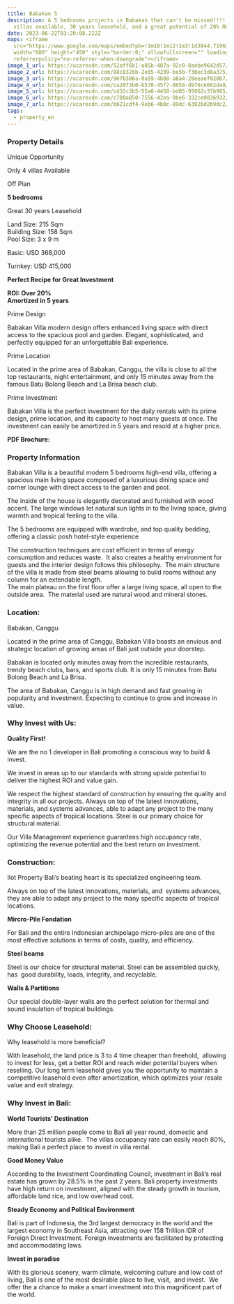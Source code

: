 ```yaml
---
title: Babakan 5
description: A 5 bedrooms projects in Babakan that can't be missed!!!!  Only 4
  villas available, 30 years leasehold, and a great potential of 20% ROI
date: 2023-06-22T03:20:08.222Z
maps: <iframe
  src="https://www.google.com/maps/embed?pb=!1m18!1m12!1m3!1d3944.7196381663343!2d115.1514476!3d-8.6228917!2m3!1f0!2f0!3f0!3m2!1i1024!2i768!4f13.1!3m3!1m2!1s0x2dd23959743904f7%3A0x1e2953e4beb60ea3!2sland%2030%20are%20padang%20tawang!5e0!3m2!1sen!2sid!4v1687404285168!5m2!1sen!2sid"
  width="600" height="450" style="border:0;" allowfullscreen="" loading="lazy"
  referrerpolicy="no-referrer-when-downgrade"></iframe>
image_1_url: https://ucarecdn.com/52aff6b1-a85b-487a-92c8-8aebe9642d57/
image_2_url: https://ucarecdn.com/88c8326b-2e05-4299-be5b-f30ec3d8a375/
image_3_url: https://ucarecdn.com/967b306a-0a59-4b88-a8a4-28eeaef020b7/
image_4_url: https://ucarecdn.com/ca2073b0-b570-45f7-8058-d976c6662da9/
image_5_url: https://ucarecdn.com/cd32c3b5-55a0-4458-bd05-95062c37b985/
image_6_url: https://ucarecdn.com/c788a850-7556-42ea-9be6-332ce0836932/
image_7_url: https://ucarecdn.com/b621cdf4-9eb6-4b0c-89dc-63026d2b9dc2/
tags:
  - property_en
---
```

### **Property Details**

Unique Opportunity

Only 4﻿ villas Available

O﻿ff Plan

**5﻿ bedrooms**

Great 3﻿0 years Leasehold

Land Size: 215 Sqm\
Building Size: 158 Sqm\
Pool Size: 3 x 9 m

B﻿asic:  USD 368,000

T﻿urnkey: USD 415,000

**Perfect Recipe for Great Investment**

**ROI: Over 20%**\
**Amortized in 5 years**

P﻿rime Design

Babakan Villa modern design offers enhanced living space with direct access to the spacious pool and garden. Elegant, sophisticated, and perfectly equipped for an unforgettable Bali experience.

P﻿rime Location

Located in the prime area of Babakan, Canggu, the villa is close to all the top restaurants, night entertainment, and only 15 minutes away from the famous Batu Bolong Beach and La Brisa beach club.

P﻿rime Investment

Babakan Villa is the perfect investment for the daily rentals with its prime design, prime location, and its capacity to host many guests at once. The investment can easily be amortized in 5 years and resold at a higher price.

**PDF Brochure:**



### **Property Information**

Babakan Villa is a beautiful modern 5 bedrooms high-end villa, offering a spacious main living space composed of a luxurious dining space and corner lounge with direct access to the garden and pool.

The inside of the house is elegantly decorated and furnished with wood accent. The large windows let natural sun lights in to the living space, giving warmth and tropical feeling to the villa.

The 5 bedrooms are equipped with wardrobe, and top quality bedding, offering a classic posh hotel-style experience

The construction techniques are cost efficient in terms of energy consumption and reduces waste.  It also creates a healthy environment for guests and the interior design follows this philosophy.  The main structure of the villa is made from steel beams allowing to build rooms without any column for an extendable length.\
The main plateau on the first floor offer a large living space, all open to the outside area.  The material used are natural wood and mineral stones.

### **Location:**

Babakan, Canggu

Located in the prime area of Canggu, Babakan Villa boasts an envious and strategic location of growing areas of Bali just outside your doorstep.

Babakan is located only minutes away from the incredible restaurants, trendy beach clubs, bars, and sports club. It is only 15 minutes from Batu Bolong Beach and La Brisa.

The area of Babakan, Canggu is in high demand and fast growing in popularity and investment. Expecting to continue to grow and increase in value. 

### **Why Invest with Us:**

**Quality First!**

We are the no 1 developer in Bali promoting a conscious way to build & invest.

We invest in areas up to our standards with strong upside potential to deliver the highest ROI and value gain.

We respect the highest standard of construction by ensuring the quality and integrity in all our projects. Always on top of the latest innovations, materials, and systems advances, able to adapt any project to the many specific aspects of tropical locations. Steel is our primary choice for structural material.

Our Villa Management experience guarantees high occupancy rate, optimizing the revenue potential and the best return on investment.

### **Construction:**

Ilot Property Bali’s beating heart is its specialized engineering team.

Always on top of the latest innovations, materials, and  systems advances, they are able to adapt any project to the many specific aspects of tropical locations.

**Mircro-Pile Fondation**

For Bali and the entire Indonesian archipelago micro-piles are one of the most effective solutions in terms of costs, quality, and efficiency.

**Steel beams**

Steel is our choice for structural material. Steel can be assembled quickly, has  good durability, loads, integrity, and recyclable.

**Walls & Partitions**

Our special double-layer walls are the perfect solution for thermal and sound insulation of tropical buildings.

### **Why Choose Leasehold:**

W﻿hy leasehold is more beneficial?

With leasehold, the land price is 3 to 4 time cheaper than freehold,  allowing to invest for less, get a better ROI and reach wider potential buyers when reselling.  Our long term leasehold gives you the opportunity to maintain a competitive leasehold even after amortization, which optimizes your resale value and exit strategy.

### **Why Invest in Bali:**

**World Tourists’ Destination**

More than 25 million people come to Bali all year round, domestic and international tourists alike.  The villas occupancy rate can easily reach 80%, making Bali a perfect place to invest in villa rental.

**Good Money Value**

According to the Investment Coordinating Council, investment in Bali’s real estate has grown by 28.5% in the past 2 years. Bali property investments have high return on investment, aligned with the steady growth in tourism, affordable land rice, and low overhead cost.

**Steady Economy and Political Environment**

Bali is part of Indonesia, the 3rd largest democracy in the world and the largest economy in Southeast Asia, attracting over 158 Trillion IDR of Foreign Direct Investment. Foreign investments are facilitated by protecting and accommodating laws.

**Invest in paradise**

With its glorious scenery, warm climate, welcoming culture and low cost of living, Bali is one of the most desirable place to live, visit,  and invest.  We offer the a chance to make a smart investment into this magnificent part of the world.